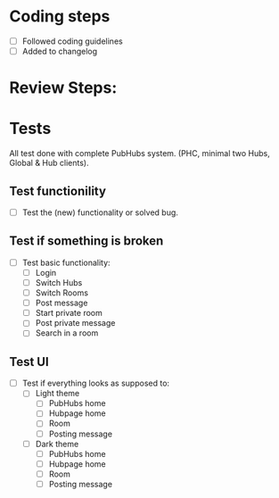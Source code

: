 # Coding steps

- [ ] Followed coding guidelines
- [ ] Added to changelog

# Review Steps:

# Tests

All test done with complete PubHubs system. (PHC, minimal two Hubs, Global & Hub clients).

## Test functionility

- [ ] Test the (new) functionality or solved bug.

## Test if something is broken

- [ ] Test basic functionality:
  - [ ] Login
  - [ ] Switch Hubs
  - [ ] Switch Rooms
  - [ ] Post message
  - [ ] Start private room
  - [ ] Post private message
  - [ ] Search in a room

## Test UI

- [ ] Test if everything looks as supposed to:
  - [ ] Light theme
    - [ ] PubHubs home
    - [ ] Hubpage home
    - [ ] Room
    - [ ] Posting message
  - [ ] Dark theme
    - [ ] PubHubs home
    - [ ] Hubpage home
    - [ ] Room
    - [ ] Posting message
